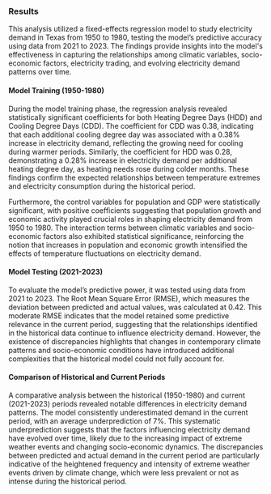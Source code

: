 ### Results

This analysis utilized a fixed-effects regression model to study electricity demand in Texas from 1950 to 1980, testing the model’s predictive accuracy using data from 2021 to 2023. The findings provide insights into the model's effectiveness in capturing the relationships among climatic variables, socio-economic factors, electricity trading, and evolving electricity demand patterns over time.

#### Model Training (1950-1980)

During the model training phase, the regression analysis revealed statistically significant coefficients for both Heating Degree Days (HDD) and Cooling Degree Days (CDD). The coefficient for CDD was 0.38, indicating that each additional cooling degree day was associated with a 0.38% increase in electricity demand, reflecting the growing need for cooling during warmer periods. Similarly, the coefficient for HDD was 0.28, demonstrating a 0.28% increase in electricity demand per additional heating degree day, as heating needs rose during colder months. These findings confirm the expected relationships between temperature extremes and electricity consumption during the historical period.

Furthermore, the control variables for population and GDP were statistically significant, with positive coefficients suggesting that population growth and economic activity played crucial roles in shaping electricity demand from 1950 to 1980. The interaction terms between climatic variables and socio-economic factors also exhibited statistical significance, reinforcing the notion that increases in population and economic growth intensified the effects of temperature fluctuations on electricity demand.

#### Model Testing (2021-2023)

To evaluate the model’s predictive power, it was tested using data from 2021 to 2023. The Root Mean Square Error (RMSE), which measures the deviation between predicted and actual values, was calculated at 0.42. This moderate RMSE indicates that the model retained some predictive relevance in the current period, suggesting that the relationships identified in the historical data continue to influence electricity demand. However, the existence of discrepancies highlights that changes in contemporary climate patterns and socio-economic conditions have introduced additional complexities that the historical model could not fully account for.

#### Comparison of Historical and Current Periods

A comparative analysis between the historical (1950-1980) and current (2021-2023) periods revealed notable differences in electricity demand patterns. The model consistently underestimated demand in the current period, with an average underprediction of 7%. This systematic underprediction suggests that the factors influencing electricity demand have evolved over time, likely due to the increasing impact of extreme weather events and changing socio-economic dynamics. The discrepancies between predicted and actual demand in the current period are particularly indicative of the heightened frequency and intensity of extreme weather events driven by climate change, which were less prevalent or not as intense during the historical period.
